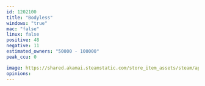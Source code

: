 ```yaml
---
id: 1202100
title: "Bodyless"
windows: "true"
mac: "false"
linux: false
positive: 48
negative: 11
estimated_owners: "50000 - 100000"
peak_ccu: 0

image: https://shared.akamai.steamstatic.com/store_item_assets/steam/apps/1202100/header.jpg?t=1603143585
opinions:
---
```

